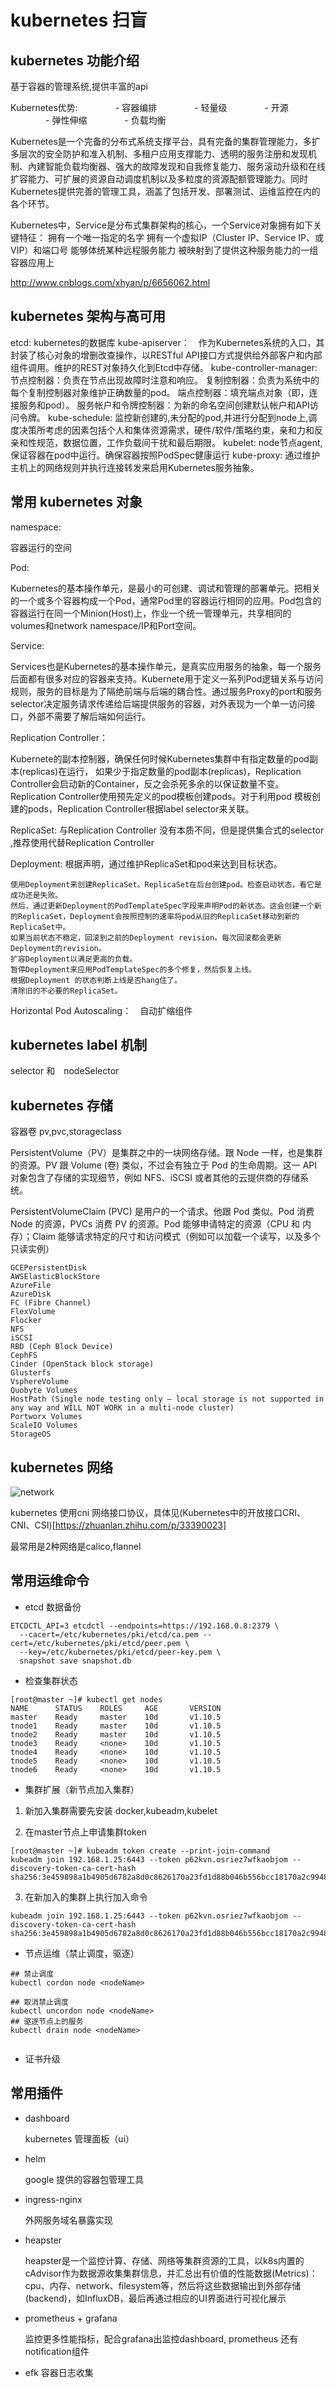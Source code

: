 # kubernetes 扫盲

## kubernetes 功能介绍
基于容器的管理系统,提供丰富的api

Kubernetes优势:
　　　　- 容器编排
　　　　- 轻量级
　　　　- 开源
　　　　- 弹性伸缩
　　　　- 负载均衡

Kubernetes是一个完备的分布式系统支撑平台，具有完备的集群管理能力，多扩多层次的安全防护和准入机制、多租户应用支撑能力、透明的服务注册和发现机制、內建智能负载均衡器、强大的故障发现和自我修复能力、服务滚动升级和在线扩容能力、可扩展的资源自动调度机制以及多粒度的资源配额管理能力。同时Kubernetes提供完善的管理工具，涵盖了包括开发、部署测试、运维监控在内的各个环节。

Kubernetes中，Service是分布式集群架构的核心，一个Service对象拥有如下关键特征：
拥有一个唯一指定的名字
拥有一个虚拟IP（Cluster IP、Service IP、或VIP）和端口号
能够体统某种远程服务能力
被映射到了提供这种服务能力的一组容器应用上

http://www.cnblogs.com/xhyan/p/6656062.html

## kubernetes 架构与高可用

etcd: kubernetes的数据库
kube-apiserver：　作为Kubernetes系统的入口，其封装了核心对象的增删改查操作，以RESTful API接口方式提供给外部客户和内部组件调用。维护的REST对象持久化到Etcd中存储。
kube-controller-manager:
    节点控制器：负责在节点出现故障时注意和响应。
    复制控制器：负责为系统中的每个复制控制器对象维护正确数量的pod。
    端点控制器：填充端点对象（即，连接服务和pod）。
    服务帐户和令牌控制器：为新的命名空间创建默认帐户和API访问令牌。
kube-schedule: 监控新创建的,未分配的pod,并进行分配到node上,调度决策所考虑的因素包括个人和集体资源需求，硬件/软件/策略约束，亲和力和反亲和性规范，数据位置，工作负载间干扰和最后期限。
kubelet: node节点agent,保证容器在pod中运行。确保容器按照PodSpec健康运行
kube-proxy: 通过维护主机上的网络规则并执行连接转发来启用Kubernetes服务抽象。


## 常用 kubernetes 对象

namespace:

容器运行的空间

Pod:

Kubernetes的基本操作单元，是最小的可创建、调试和管理的部署单元。把相关的一个或多个容器构成一个Pod，通常Pod里的容器运行相同的应用。Pod包含的容器运行在同一个Minion(Host)上，作业一个统一管理单元，共享相同的volumes和network namespace/IP和Port空间。

Service:

Services也是Kubernetes的基本操作单元，是真实应用服务的抽象，每一个服务后面都有很多对应的容器来支持。Kubernete用于定义一系列Pod逻辑关系与访问规则，服务的目标是为了隔绝前端与后端的耦合性。通过服务Proxy的port和服务selector决定服务请求传递给后端提供服务的容器，对外表现为一个单一访问接口，外部不需要了解后端如何运行。

Replication Controller：

Kubernete的副本控制器，确保任何时候Kubernetes集群中有指定数量的pod副本(replicas)在运行， 如果少于指定数量的pod副本(replicas)，Replication Controller会启动新的Container，反之会杀死多余的以保证数量不变。Replication Controller使用预先定义的pod模板创建pods。对于利用pod 模板创建的pods，Replication Controller根据label selector来关联。

ReplicaSet:
   与Replication Controller 没有本质不同，但是提供集合式的selector ,推荐使用代替Replication Controller

Deployment:
 根据声明，通过维护ReplicaSet和pod来达到目标状态。
 ```
 使用Deployment来创建ReplicaSet。ReplicaSet在后台创建pod。检查启动状态，看它是成功还是失败。
 然后，通过更新Deployment的PodTemplateSpec字段来声明Pod的新状态。这会创建一个新的ReplicaSet，Deployment会按照控制的速率将pod从旧的ReplicaSet移动到新的ReplicaSet中。
 如果当前状态不稳定，回滚到之前的Deployment revision。每次回滚都会更新Deployment的revision。
 扩容Deployment以满足更高的负载。
 暂停Deployment来应用PodTemplateSpec的多个修复，然后恢复上线。
 根据Deployment 的状态判断上线是否hang住了。
 清除旧的不必要的ReplicaSet。
  ```

Horizontal Pod Autoscaling：　自动扩缩组件

## kubernetes label 机制

 selector 和　nodeSelector


## kubernetes 存储

 容器卷 pv,pvc,storageclass

 PersistentVolume（PV）是集群之中的一块网络存储。跟 Node 一样，也是集群的资源。PV 跟 Volume (卷) 类似，不过会有独立于 Pod 的生命周期。这一 API 对象包含了存储的实现细节，例如 NFS、iSCSI 或者其他的云提供商的存储系统。

 PersistentVolumeClaim (PVC) 是用户的一个请求。他跟 Pod 类似。Pod 消费 Node 的资源，PVCs 消费 PV 的资源。Pod 能够申请特定的资源（CPU 和 内存）；Claim 能够请求特定的尺寸和访问模式（例如可以加载一个读写，以及多个只读实例）

```
GCEPersistentDisk
AWSElasticBlockStore
AzureFile
AzureDisk
FC (Fibre Channel)
FlexVolume
Flocker
NFS
iSCSI
RBD (Ceph Block Device)
CephFS
Cinder (OpenStack block storage)
Glusterfs
VsphereVolume
Quobyte Volumes
HostPath (Single node testing only – local storage is not supported in any way and WILL NOT WORK in a multi-node cluster)
Portworx Volumes
ScaleIO Volumes
StorageOS
```

## kubernetes 网络

![network](http://img.ptcms.csdn.net/article/201506/11/5579419f29d51_middle.jpg?_=8485)

 kubernetes 使用cni 网络接口协议，具体见(Kubernetes中的开放接口CRI、CNI、CSI)[https://zhuanlan.zhihu.com/p/33390023]

 最常用是2种网络是calico,flannel


## 常用运维命令

* etcd 数据备份

```
ETCDCTL_API=3 etcdctl --endpoints=https://192.168.0.8:2379 \
  --cacert=/etc/kubernetes/pki/etcd/ca.pem --cert=/etc/kubernetes/pki/etcd/peer.pem \
  --key=/etc/kubernetes/pki/etcd/peer-key.pem \
  snapshot save snapshot.db
```

* 检查集群状态

```
[root@master ~]# kubectl get nodes
NAME      STATUS    ROLES     AGE       VERSION
master    Ready     master    10d       v1.10.5
tnode1    Ready     master    10d       v1.10.5
tnode2    Ready     master    10d       v1.10.5
tnode3    Ready     <none>    10d       v1.10.5
tnode4    Ready     <none>    10d       v1.10.5
tnode5    Ready     <none>    10d       v1.10.5
tnode6    Ready     <none>    10d       v1.10.5
```

* 集群扩展（新节点加入集群）

1. 新加入集群需要先安装 docker,kubeadm,kubelet

2. 在master节点上申请集群token

```
[root@master ~]# kubeadm token create --print-join-command
kubeadm join 192.168.1.25:6443 --token p62kvn.osriez7wfkaobjom --discovery-token-ca-cert-hash sha256:3e459898a1b4905d6782a8d0c8626170a23fd1d88b046b556bcc18170a2c9948
```

3. 在新加入的集群上执行加入命令
```
kubeadm join 192.168.1.25:6443 --token p62kvn.osriez7wfkaobjom --discovery-token-ca-cert-hash sha256:3e459898a1b4905d6782a8d0c8626170a23fd1d88b046b556bcc18170a2c9948
```


* 节点运维（禁止调度，驱逐）
```
## 禁止调度
kubectl cordon node <nodeName>

## 取消禁止调度
kubectl uncordon node <nodeName>
## 驱逐节点上的服务
kubectl drain node <nodeName>


```

* 证书升级

## 常用插件

* dashboard

  kubernetes 管理面板（ui）

* helm

  google 提供的容器包管理工具

* ingress-nginx

  外网服务域名暴露实现

* heapster

  heapster是一个监控计算、存储、网络等集群资源的工具，以k8s内置的cAdvisor作为数据源收集集群信息，并汇总出有价值的性能数据(Metrics)：cpu、内存、network、filesystem等，然后将这些数据输出到外部存储(backend)，如InfluxDB，最后再通过相应的UI界面进行可视化展示

* prometheus + grafana

  监控更多性能指标，配合grafana出监控dashboard, prometheus 还有notification组件

* efk
  容器日志收集